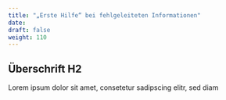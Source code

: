 ```yaml
---
title: "„Erste Hilfe“ bei fehlgeleiteten Informationen"
date: 
draft: false
weight: 110
---
```


## Überschrift H2

Lorem ipsum dolor sit amet, consetetur sadipscing elitr, sed diam  